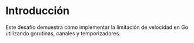 # Introducción

Este desafío demuestra cómo implementar la limitación de velocidad en Go utilizando gorutinas, canales y temporizadores.
